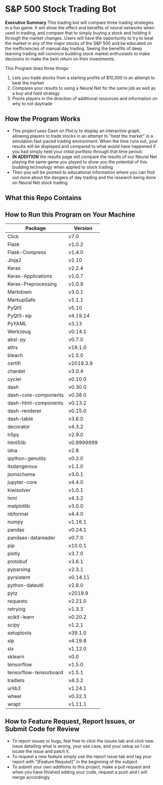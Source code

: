 # S&P 500 Stock Trading Bot

**Executive Summary**
This trading bot will compare three trading strategies in a fun game. It will show the effect and benefits of neural networks when used in trading, and compare that to simply buying a stock and holding it through the market changes. Users will have the opportunity to try to beat the market in any of the major stocks of the S&P 500 and be educated on the inefficiencies of manual day trading. Seeing the benefits of deep learning trading will convince budding stock market enthusiasts to make decisions to make the best return on their investments.

This Program does three things:
1. Lets you trade stocks from a starting profile of $10,000 in an attempt to beat the market
1. Compares your results to using a Neural Net for the same job as well as a buy and hold strategy
1. Points players in the direction of additional resources and information on why to not daytrade

## How the Program Works ##
* This project uses Dash on Plot.ly to display an interactive graph, allowing players to trade stocks in an attempt to "beat the market" in a simulation fast-paced trading environment. When the time runs out, your results will be displayed and compared to what would have happened if you had simply held your initial portfolio through that time period.
* **IN ADDITION** the results page will compare the results of our Neural Net playing the same game you played to show you the potential of this budding technology when applied to stock trading
* Then you will be pointed to educational information where you can find out more about the dangers of day trading and the research being done on Neural Net stock trading.

## What this Repo Contains ##


## How to Run this Program on Your Machine ##
Package | Version
------------ | -------------
Click                   | v7.0
Flask                   | v1.0.2
Flask-Compress          | v1.4.0
Jinja2                  | v2.10
Keras                   | v2.2.4
Keras-Applications      | v1.0.7
Keras-Preprocessing     | v1.0.9
Markdown                | v3.0.1
MarkupSafe              | v1.1.1
PyQt5                   | v5.10
PyQt5-sip               | v4.19.14
PyYAML                  | v3.13
Werkzeug                | v0.14.1
absl-py                 | v0.7.0
attrs                   | v19.1.0
bleach                  | v1.5.0
certifi                 | v2019.3.9
chardet                 | v3.0.4
cycler                  | v0.10.0
dash                    | v0.30.0
dash-core-components    | v0.38.0
dash-html-components    | v0.13.2
dash-renderer           | v0.15.0
dash-table              | v3.6.0
decorator               | v4.3.2
h5py                    | v2.9.0
html5lib                | v0.9999999
idna                    | v2.8
ipython-genutils        | v0.2.0
itsdangerous            | v1.1.0
jsonschema              | v3.0.1
jupyter-core            | v4.4.0
kiwisolver              | v1.0.1
lxml                    | v4.3.2
matplotlib              | v3.0.0
nbformat                | v4.4.0
numpy                   | v1.16.1
pandas                  | v0.24.1
pandaas-datareader      | v0.7.0
pip                     | v10.0.1
plotly                  | v3.7.0
protobuf                | v3.6.1
pyparsing               | v2.3.1
pyrsistent              | v0.14.11
python-dateutil         | v2.8.0
pytz                    | v2018.9
requests                | v2.21.0
retrying                | v1.3.3
scikit-learn            | v0.20.2
scipy                   | v1.2.1
setuptools              | v39.1.0
sip                     | v4.19.8
six                     | v1.12.0
sklearn                 | v0.0
tensorflow              | v1.5.0
tensorflow-tensorboard  | v1.5.1
traitlets               | v4.3.2
urlib3                  | v1.24.1
wheel                   | v0.32.3
wrapt                   | v1.11.1




## How to Feature Request, Report Issues, or Submit Code for Review ##
* To report issues or bugs, feel free to click the issues tab and click new issue detailing what is wrong, your use case, and your setup so I can locate the issue and patch it.
* To request a new feature simply use the report issue tab and tag your report with "[Feature Request]" in the beginning of the subject
* To submit your own additions to this project, make a pull request and when you have finished adding your code, request a push and I will merge accordingly

